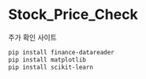 # Stock_Price_Check

주가 확인 사이트

```bash
pip install finance-datareader
pip install matplotlib
pip install scikit-learn
```

